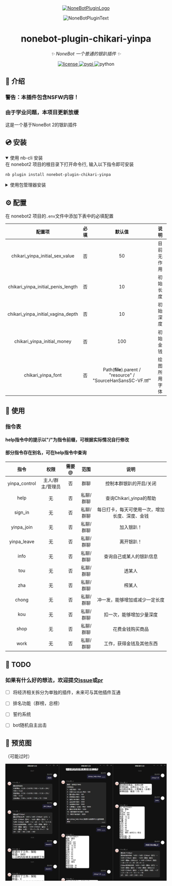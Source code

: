 <div align="center">
  <a href="https://v2.nonebot.dev/store"><img src="https://github.com/A-kirami/nonebot-plugin-template/blob/resources/nbp_logo.png" width="180" height="180" alt="NoneBotPluginLogo"></a>
  <br>
  <p><img src="https://github.com/A-kirami/nonebot-plugin-template/blob/resources/NoneBotPlugin.svg" width="240" alt="NoneBotPluginText"></p>
</div>

<div align="center">

# nonebot-plugin-chikari-yinpa

_✨ NoneBot 一个普通的银趴插件 ✨_


<a href="./LICENSE">
    <img src="https://img.shields.io/github/license/mrqx0195/nonebot_plugin_chikari_yinpa" alt="license">
</a>
<a href="https://pypi.python.org/pypi/nonebot-plugin-chikari-yinpa">
    <img src="https://img.shields.io/pypi/v/nonebot-plugin-chikari-yinpa.svg" alt="pypi">
</a>
<img src="https://img.shields.io/badge/python-3.8+-blue.svg" alt="python">

</div>


## 📖 介绍

### 警告：本插件包含NSFW内容！
### 由于学业问题，本项目更新放缓
这是一个基于NoneBot 2的银趴插件

## 💿 安装

<details open>
<summary>使用 nb-cli 安装</summary>
在 nonebot2 项目的根目录下打开命令行, 输入以下指令即可安装

    nb plugin install nonebot-plugin-chikari-yinpa

</details>

<details>
<summary>使用包管理器安装</summary>
在 nonebot2 项目的插件目录下, 打开命令行, 根据你使用的包管理器, 输入相应的安装命令

<details>
<summary>pip</summary>

    pip install nonebot-plugin-chikari-yinpa
</details>
<details>
<summary>pdm</summary>

    pdm add nonebot-plugin-chikari-yinpa
</details>
<details>
<summary>poetry</summary>

    poetry add nonebot-plugin-chikari-yinpa
</details>
<details>
<summary>conda</summary>

    conda install nonebot-plugin-chikari-yinpa
</details>

打开 nonebot2 项目根目录下的 `pyproject.toml` 文件, 在 `[tool.nonebot]` 部分追加写入

    plugins = ["nonebot_plugin_chikari_yinpa"]

</details>

## ⚙️ 配置

在 nonebot2 项目的`.env`文件中添加下表中的必填配置

| 配置项 | 必填 | 默认值 | 说明 |
|:-----:|:----:|:----:|:----:|
| chikari_yinpa_initial_sex_value | 否 | 50 | 目前无作用 |
| chikari_yinpa_initial_penis_length | 否 | 10 | 初始长度 |
| chikari_yinpa_initial_vagina_depth | 否 | 10 | 初始深度 |
| chikari_yinpa_initial_money | 否 | 100 | 初始金钱 |
| chikari_yinpa_font | 否 | Path(__file__).parent / "resource" / "SourceHanSansSC-VF.ttf" | 绘图所用字体 |

## 🎉 使用
### 指令表
#### help指令中的提示以"/"为指令前缀，可根据实际情况自行修改
#### 部分指令存在别名，可在help指令中查询
| 指令 | 权限 | 需要@ | 范围 | 说明 |
|:-----:|:----:|:----:|:----:|:----:|
| yinpa_control | 主人/群主/管理员 | 否 | 群聊 | 控制本群银趴的开启/关闭 |
| help | 无 | 否 | 私聊/群聊 | 查询Chikari_yinpa的帮助 |
| sign_in | 无 | 否 | 私聊/群聊 | 每日打卡，每天可使用一次，增加长度、深度、金钱 |
| yinpa_join | 无 | 否 | 私聊/群聊 | 加入银趴！ |
| yinpa_leave | 无 | 否 | 私聊/群聊 | 离开银趴！ |
| info | 无 | 否 | 私聊/群聊 | 查询自己或某人的银趴信息 |
| tou | 无 | 否 | 私聊/群聊 | 透某人 |
| zha | 无 | 否 | 私聊/群聊 | 榨某人 |
| chong | 无 | 否 | 私聊/群聊 | 冲一发，能够增加或减少一定长度 |
| kou | 无 | 否 | 私聊/群聊 | 扣一次，能够增加少量深度 |
| shop | 无 | 否 | 私聊/群聊 | 花费金钱购买商品 |
| work | 无 | 否 | 私聊/群聊 | 工作，获得金钱及其他东西 |

## 🔭 TODO

### 如果有什么好的想法，欢迎提交[issue](https://github.com/mrqx0195/nonebot_plugin_chikari_yinpa/issues)或[pr](https://github.com/mrqx0195/nonebot_plugin_chikari_yinpa/pulls)

- [ ] 将经济相关拆分为单独的插件，未来可与其他插件互通

- [ ] 排名功能（群榜，总榜）

- [ ] 誓约系统

- [ ] bot随机自主出击

## 🥳 预览图

（可能过时）

![image](image/img_1.png)